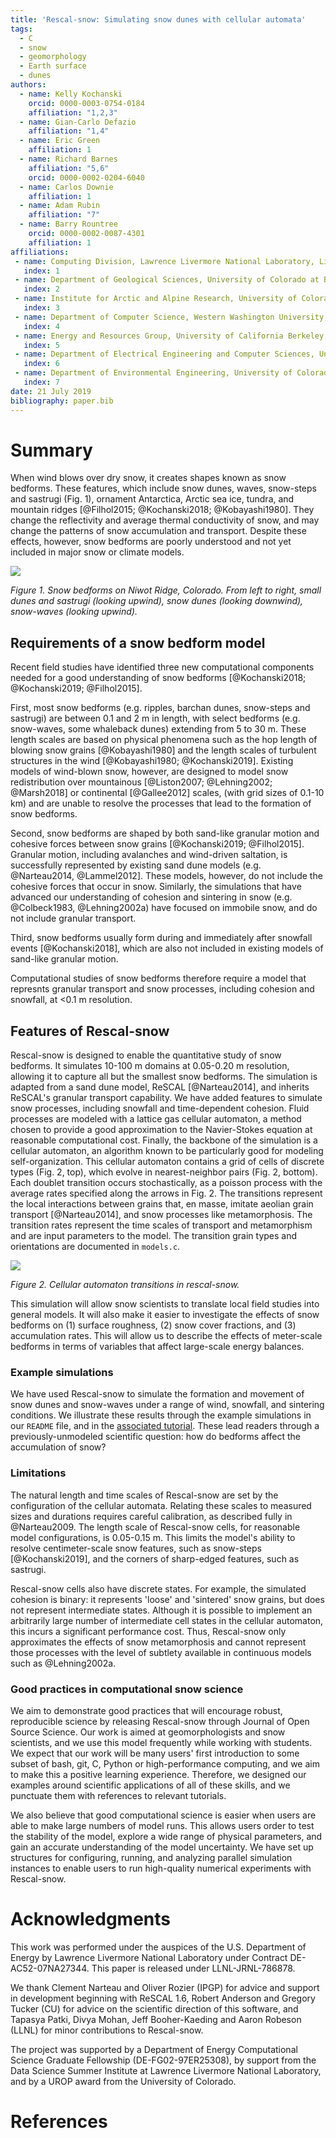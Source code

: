 ```yaml
---
title: 'Rescal-snow: Simulating snow dunes with cellular automata'
tags:
  - C
  - snow
  - geomorphology
  - Earth surface
  - dunes
authors:
  - name: Kelly Kochanski
    orcid: 0000-0003-0754-0184
    affiliation: "1,2,3"
  - name: Gian-Carlo Defazio
    affiliation: "1,4"
  - name: Eric Green
    affiliation: 1
  - name: Richard Barnes
    affiliation: "5,6"
    orcid: 0000-0002-0204-6040
  - name: Carlos Downie
    affiliation: 1
  - name: Adam Rubin
    affiliation: "7"
  - name: Barry Rountree
    orcid: 0000-0002-0087-4301
    affiliation: 1
affiliations:
 - name: Computing Division, Lawrence Livermore National Laboratory, Livermore, CA, USA
   index: 1
 - name: Department of Geological Sciences, University of Colorado at Boulder, Boulder, CO, USA
   index: 2
 - name: Institute for Arctic and Alpine Research, University of Colorado at Boulder, Boulder, CO, USA
   index: 3
 - name: Department of Computer Science, Western Washington University, Bellingham, WA, USA
   index: 4
 - name: Energy and Resources Group, University of California Berkeley, Berkeley, CA, USA
   index: 5
 - name: Department of Electrical Engineering and Computer Sciences, University of California Berkeley, Berkeley, CA, USA
   index: 6
 - name: Department of Environmental Engineering, University of Colorado at Boulder, Boulder, CO, USA
   index: 7
date: 21 July 2019
bibliography: paper.bib
---
```


# Summary

When wind blows over dry snow, it creates shapes known as snow bedforms.
These features, which include snow dunes, waves, snow-steps and sastrugi (Fig. 1), ornament Antarctica, Arctic sea ice, tundra, and mountain ridges [@Filhol2015; @Kochanski2018; @Kobayashi1980].
They change the reflectivity and average thermal conductivity of snow, and may change the patterns of snow accumulation and transport.
Despite these effects, however, snow bedforms are poorly understood and not yet included in major snow or climate models.

![](../docs/example_images/field_examples.png)

_Figure 1. Snow bedforms on Niwot Ridge, Colorado. From left to right, small dunes and sastrugi (looking upwind), snow dunes (looking downwind), snow-waves (looking upwind)._

## Requirements of a snow bedform model
Recent field studies have identified three new computational components needed for a good understanding of snow bedforms [@Kochanski2018; @Kochanski2019; @Filhol2015].

First, most snow bedforms (e.g. ripples, barchan dunes, snow-steps and sastrugi) are between 0.1 and 2 m in length, with select bedforms (e.g. snow-waves, some whaleback dunes) extending from 5 to 30 m.
These length scales are based on physical phenomena such as the hop length of blowing snow grains [@Kobayashi1980] and the length scales of turbulent structures in the wind [@Kobayashi1980; @Kochanski2019].
Existing models of wind-blown snow, however, are designed to model snow redistribution over mountainous [@Liston2007; @Lehning2002; @Marsh2018] or continental [@Gallee2012] scales,
(with grid sizes of 0.1-10 km)
and are unable to resolve the processes that lead to the formation of snow bedforms.

Second, snow bedforms are shaped by both sand-like granular motion and cohesive forces between snow grains [@Kochanski2019; @Filhol2015].
Granular motion, including avalanches and wind-driven saltation, is successfully represented by existing sand dune models (e.g. @Narteau2014, @Lammel2012].
These models, however, do not include the cohesive forces that occur in snow.
Similarly, the simulations that have advanced our understanding of cohesion and sintering in snow (e.g. @Colbeck1983, @Lehning2002a) have focused on immobile snow, and do not include granular transport.

Third, snow bedforms usually form during and immediately after snowfall events [@Kochanski2018], which are also not included in existing models of sand-like granular motion.

Computational studies of snow bedforms therefore require a model that represnts granular transport and snow processes, including cohesion and snowfall, at <0.1 m resolution.

## Features of Rescal-snow
Rescal-snow is designed to enable the quantitative study of snow bedforms.
It simulates 10-100 m domains at 0.05-0.20 m resolution, allowing it to capture all but the smallest snow bedforms.
The simulation is adapted from a sand dune model, ReSCAL [@Narteau2014], and inherits ReSCAL's granular transport capability.
We have added features to simulate snow processes, including snowfall and time-dependent cohesion.
Fluid processes are modeled with a lattice gas cellular automaton, a method chosen to provide a good approximation to the Navier-Stokes equation at reasonable computational cost.
Finally, the backbone of the simulation is a cellular automaton, an algorithm known to be particularly good for modeling self-organization.
This cellular automaton contains a grid of cells of discrete types (Fig. 2, top), which evolve in nearest-neighbor pairs (Fig. 2, bottom). Each doublet transition occurs stochastically, as a poisson process with the average rates specified along the arrows in Fig. 2. 
The transitions represent the local interactions between grains that, en masse, imitate aeolian grain transport [@Narteau2014], and snow processes like metamorphosis.
The transition rates represent the time scales of transport and metamorphism and are input parameters to the model.
The transition grain types and orientations are documented in `models.c`.

![](../docs/example_images/rescal-snow_transitions.png)

_Figure 2. Cellular automaton transitions in rescal-snow._

This simulation will allow snow scientists to translate local field studies into general models.
It will also make it easier to investigate the effects of snow bedforms on (1) surface roughness, (2) snow cover fractions, and (3) accumulation rates. This will allow us to describe the effects of meter-scale bedforms in terms of variables that affect large-scale energy balances.

### Example simulations
We have used Rescal-snow to simulate the formation and movement of snow dunes and snow-waves under a range of wind, snowfall, and sintering conditions.
We illustrate these results through the example simulations in our `README` file,
and in the [associated tutorial](../docs/rescal-snow-tutorial.md). These lead readers through a previously-unmodeled scientific question: how do bedforms affect the accumulation of snow?

### Limitations
The natural length and time scales of Rescal-snow are set by the configuration of the cellular automata.
Relating these scales to measured sizes and durations requires careful calibration, as described fully in @Narteau2009.
The length scale of Rescal-snow cells, for reasonable model configurations, is 0.05-0.15 m. This limits the model's ability to resolve centimeter-scale snow features, such as snow-steps [@Kochanski2019], and the corners of sharp-edged features, such as sastrugi.

Rescal-snow cells also have discrete states. For example, the simulated cohesion is binary: it represents 'loose' and 'sintered' snow grains, but does not represent intermediate states. Although it is possible to implement an arbitrarily large number of intermediate cell states in the cellular automaton, this incurs a significant performance cost. Thus, Rescal-snow only approximates the effects of snow metamorphosis and cannot represent those processes with the level of subtlety available in continuous models such as @Lehning2002a.

### Good practices in computational snow science
We aim to demonstrate good practices that will encourage robust, reproducible science by releasing Rescal-snow through Journal of Open Source Science.
Our work is aimed at geomorphologists and snow scientists, and we use this model frequently while working with students.
We expect that our work will be many users' first introduction to some subset of bash, git, C, Python or high-performance computing, and we aim to make this a positive learning experience.
Therefore, we designed our examples around scientific applications of all of these skills, and we punctuate them with references to relevant tutorials.

We also believe that good computational science is easier when users are able to make large numbers of model runs.
This allows users order to test the stability of the model, explore a wide range of physical parameters, and gain an accurate understanding of the model uncertainty.
We have set up structures for configuring, running, and analyzing parallel simulation instances to enable users to run high-quality numerical experiments with Rescal-snow.

# Acknowledgments

This work was performed under the auspices of the U.S. Department of Energy by Lawrence Livermore National Laboratory under Contract DE-AC52-07NA27344. This paper is released under LLNL-JRNL-786878.

We thank Clement Narteau and Oliver Rozier (IPGP) for advice and support in development beginning with ReSCAL 1.6,
Robert Anderson and Gregory Tucker (CU) for advice on the scientific direction of this software,
and Tapasya Patki, Divya Mohan, Jeff Booher-Kaeding and Aaron Robeson (LLNL) for minor contributions to Rescal-snow.

The project was supported by a Department of Energy Computational Science Graduate Fellowship (DE-FG02-97ER25308), by support from the Data Science Summer Institute at Lawrence Livermore National Laboratory, and by a UROP award from the University of Colorado.

# References
